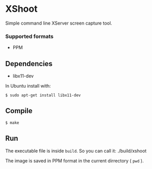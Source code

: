 # XShoot

Simple command line XServer screen capture tool.

### Supported formats

 - PPM

## Dependencies

 - libx11-dev

In Ubuntu install with:

```$ sudo apt-get install libx11-dev```

## Compile

```$ make```

## Run

The executable file is inside ```build```. So you can call it: ./build/xshoot

The image is saved in PPM format in the current dirrectory ( ```pwd``` ).
